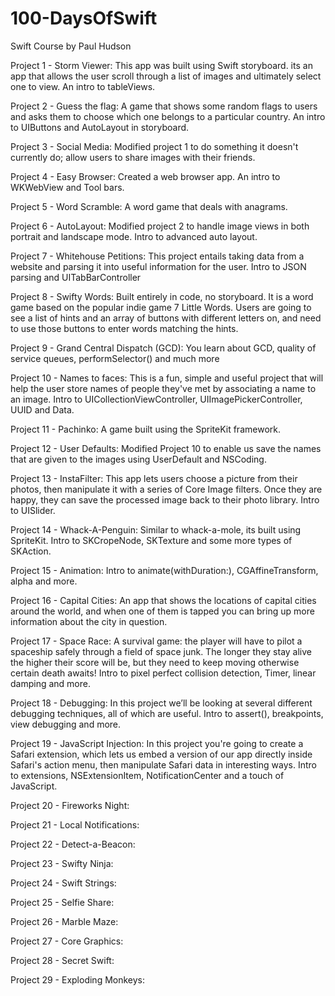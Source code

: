 # 100-DaysOfSwift
Swift Course by Paul Hudson

Project 1 - Storm Viewer: This app was built using Swift storyboard. its an app that allows the user scroll through a list of images and ultimately select one to view. An intro to tableViews.

Project 2 - Guess the flag: A game that shows some random flags to users and asks them to choose which one belongs to a particular country. An intro to UIButtons and AutoLayout in storyboard.

Project 3 - Social Media: Modified project 1 to do something it doesn't currently do; allow users to share images with their friends.

Project 4 - Easy Browser: Created a web browser app. An intro to WKWebView and Tool bars.

Project 5 - Word Scramble: A word game that deals with anagrams.

Project 6 - AutoLayout: Modified project 2 to handle image views in both portrait and landscape mode. Intro to advanced auto layout.

Project 7 - Whitehouse Petitions: This project entails taking data from a website and parsing it into useful information for the user. Intro to JSON parsing and UITabBarController

Project 8 - Swifty Words: Built entirely in code, no storyboard. It is a word game based on the popular indie game 7 Little Words. Users are going to see a list of hints and an array of buttons with different letters on, and need to use those buttons to enter words matching the hints.

Project 9 - Grand Central Dispatch (GCD): You learn about GCD, quality of service queues, performSelector() and much more

Project 10 - Names to faces: This is a fun, simple and useful project that will help the user store names of people they've met by associating a name to an image. Intro to UICollectionViewController, UIImagePickerController, UUID and Data.

Project 11 - Pachinko: A game built using the SpriteKit framework.

Project 12 - User Defaults: Modified Project 10 to enable us save the names that are given to the images using UserDefault and NSCoding.

Project 13 - InstaFilter: This app lets users choose a picture from their photos, then manipulate it with a series of Core Image filters. Once they are happy, they can save the processed image back to their photo library. Intro to UISlider.

Project 14 - Whack-A-Penguin: Similar to whack-a-mole, its built using SpriteKit. Intro to SKCropeNode, SKTexture and some more types of SKAction.

Project 15 - Animation: Intro to animate(withDuration:), CGAffineTransform, alpha and more.

Project 16 - Capital Cities: An app that shows the locations of capital cities around the world, and when one of them is tapped you can bring up more information about the city in question.

Project 17 - Space Race: A survival game: the player will have to pilot a spaceship safely through a field of space junk. The longer they stay alive the higher their score will be, but they need to keep moving otherwise certain death awaits! Intro to pixel perfect collision detection, Timer, linear damping and more.

Project 18 - Debugging: In this project we’ll be looking at several different debugging techniques, all of which are useful. Intro to assert(), breakpoints, view debugging and more.

Project 19 - JavaScript Injection: In this project you're going to create a Safari extension, which lets us embed a version of our app directly inside Safari's action menu, then manipulate Safari data in interesting ways. Intro to extensions, NSExtensionItem, NotificationCenter and a touch of JavaScript.

Project 20 - Fireworks Night:

Project 21 - Local Notifications:

Project 22 - Detect-a-Beacon:

Project 23 - Swifty Ninja:

Project 24 - Swift Strings:

Project 25 - Selfie Share:

Project 26 - Marble Maze:

Project 27 - Core Graphics:

Project 28 - Secret Swift:

Project 29 - Exploding Monkeys:
